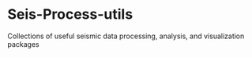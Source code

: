 # Seis-Process-utils
Collections of useful seismic data processing, analysis, and visualization packages
